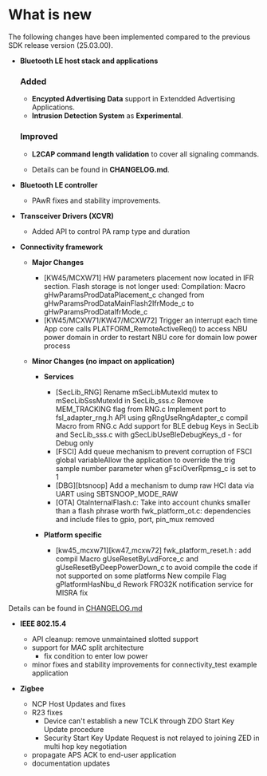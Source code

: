 # What is new

The following changes have been implemented compared to the previous SDK release version \(25.03.00\).


-   **Bluetooth LE host stack and applications**
    ### Added
    -   **Encypted Advertising Data** support in Extendded Advertising Applications.
    -   **Intrusion Detection System** as **Experimental**.

    ### Improved
    -   **L2CAP command length validation** to cover all signaling commands. 
	
    -   Details can be found in **CHANGELOG.md**.
-   **Bluetooth LE controller**
    -   PAwR fixes and stability improvements.

-   **Transceiver Drivers (XCVR)**
    -   Added API to control PA ramp type and duration

-   **Connectivity framework**

    -   **Major Changes**
        -   [KW45/MCXW71] HW parameters placement now located in IFR section. Flash storage is not longer used:
            Compilation: Macro gHwParamsProdDataPlacement_c changed from gHwParamsProdDataMainFlash2IfrMode_c to gHwParamsProdDataIfrMode_c
        -   [KW45/MCXW71/KW47/MCXW72] Trigger an interrupt each time App core calls PLATFORM_RemoteActiveReq() to access NBU power domain in order to restart NBU core for domain low power process
    -   **Minor Changes (no impact on application)**

        -   **Services**
            - [SecLib_RNG]
              Rename mSecLibMutexId mutex to mSecLibSssMutexId in SecLib_sss.c
              Remove MEM_TRACKING flag from RNG.c
              Implement port to fsl_adapter_rng.h API using gRngUseRngAdapter_c compil Macro from RNG.c
              Add support for BLE debug Keys in SecLib and SecLib_sss.c with gSecLibUseBleDebugKeys_d - for Debug only
            - [FSCI] Add queue mechanism to prevent corruption of FSCI global variableAllow the application to override the trig sample number parameter when gFsciOverRpmsg_c is set to 1
            - [DBG][btsnoop] Add a mechanism to dump raw HCI data via UART using SBTSNOOP_MODE_RAW
            - [OTA]
              OtaInternalFlash.c: Take into account chunks smaller than a flash phrase worth
              fwk_platform_ot.c: dependencies and include files to gpio, port, pin_mux removed

        -   **Platform specific**
		    - [kw45_mcxw71][kw47_mcxw72]
              fwk_platform_reset.h : add compil Macro gUseResetByLvdForce_c and gUseResetByDeepPowerDown_c to avoid compile the code if not supported on some platforms
              New compile Flag gPlatformHasNbu_d
              Rework FRO32K notification service for MISRA fix

Details can be found in [CHANGELOG.md](../../../../../../middleware/wireless/framework/CHANGELOG.md)

-   **IEEE 802.15.4**
     - API cleanup: remove unmaintained slotted support
     - support for MAC split architecture
       - fix condition to enter low power
     - minor fixes and stability improvements for connectivity_test example application

-   **Zigbee**
      - NCP Host Updates and fixes
      - R23 fixes
        - Device can't establish a new TCLK through ZDO Start Key Update procedure
        - Security Start Key Update Request is not relayed to joining ZED in multi hop key negotiation
      - propagate APS ACK to end-user application
      - documentation updates
